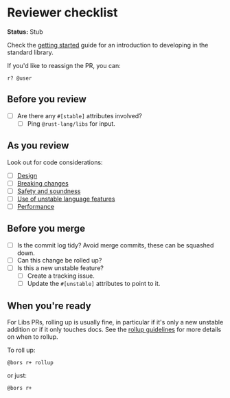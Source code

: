 # Reviewer checklist

**Status:** Stub

Check the [getting started](../getting-started.md) guide for an introduction to developing in the standard library.

If you'd like to reassign the PR, you can:

```
r? @user
```

## Before you review

- [ ] Are there any `#[stable]` attributes involved?
    - [ ] Ping `@rust-lang/libs` for input.

## As you review

Look out for code considerations:

- [ ] [Design](./design/summary.md)
- [ ] [Breaking changes](./breaking-changes/summary.md)
- [ ] [Safety and soundness](./safety-and-soundness/summary.md)
- [ ] [Use of unstable language features](./using-unstable-lang/summary.md)
- [ ] [Performance](./performance/summary.md)

## Before you merge

- [ ] Is the commit log tidy? Avoid merge commits, these can be squashed down.
- [ ] Can this change be rolled up?
- [ ] Is this a new unstable feature?
    - [ ] Create a tracking issue.
    - [ ] Update the `#[unstable]` attributes to point to it.

## When you're ready

For Libs PRs, rolling up is usually fine, in particular if it's only a new unstable addition or if it only touches docs. See the [rollup guidelines](https://forge.rust-lang/org/compiler/reviews.md#rollups) for more details on when to rollup.

To roll up:

```
@bors r+ rollup
```

or just:

```
@bors r+
```

